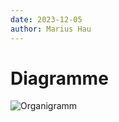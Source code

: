 ```yaml
---
date: 2023-12-05
author: Marius Hau
---
```


# Diagramme


![Organigramm](../static/downloads/Projektmanagementprozess.drawio)

